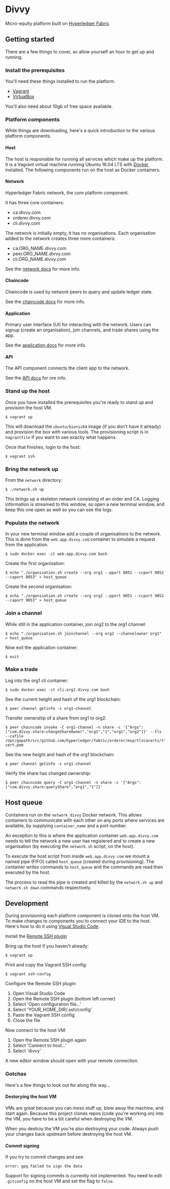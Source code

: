 # Divvy

Micro-equity platform built on
[Hyperledger Fabric](https://www.hyperledger.org/projects/fabric)

## Getting started

There are a few things to cover, so allow yourself an hour to get
up and running.

### Install the prerequisites

You'll need these things installed to run the platform.

* [Vagrant](https://www.vagrantup.com/)
* [VirtualBox](https://www.virtualbox.org/)

You'll also need about 10gb of free space available.

### Platform components

While things are downloading, here's a quick introduction to the
various platform components.

#### Host

The host is responsible for running all services which make up the platform.
It is a Vagrant virtual machine running Ubuntu 18.04 LTS with
[Docker](https://www.docker.com/) installed. The following components run on
the host as Docker containers.

#### Network

Hyperledger Fabric network, the core platform component.

It has three core containers:

* ca.divvy.com
* orderer.divvy.com
* cli.divvy.com

The network is initially empty, it has no organisations. Each organisation
added to the network creates three more containers:

* ca.ORG_NAME.divvy.com
* peer.ORG_NAME.divvy.com
* cli.ORG_NAME.divvy.com

See the [network docs](https://github.com/flashbackzoo/divvy-network)
for more info.

#### Chaincode

Chaincode is used by network peers to query and update ledger state.

See the [chaincode docs](https://github.com/flashbackzoo/divvy-chaincode)
for more info.

#### Application

Primary user interface (UI) for interacting with the network.
Users can signup (create an organisation), join channels,
and trade shares using the app.

See the [application docs](https://github.com/flashbackzoo/divvy-application)
for more info.

#### API

The API component connects the client app to the network.

See the [API docs](https://github.com/flashbackzoo/divvy-api) for ore info.

### Stand up the host

Once you have installed the prerequisites you're ready to
stand up and provision the host VM.

```
$ vagrant up
```

This will download the `ubuntu/bionic64` image (if you don't have it already)
and provision the box with various tools. The provisioning script is in
`Vagrantfile` if you want to see exactly what happens.

Once that finishes, login to the host:

```
$ vagrant ssh
```

### Bring the network up

From the `network` directory:

```
$ ./network.sh up
```

This brings up a skeleton network consisting of an order and CA.
Logging information is streamed to this window, so open a new terminal window,
and keep this one open as well so you can see the logs.

### Populate the network

In your new terminal window add a couple of organisations to the network.
This is done from the `web.app.divvy.com` container to simulate a request
from the application.

```
$ sudo docker exec -it web.app.divvy.com bash
```

Create the first organisation:

```
$ echo "./organisation.sh create --org org1 --pport 8051 --ccport 8052 --caport 8053" > host_queue
```

Create the second organisation:

```
$ echo "./organisation.sh create --org org2 --pport 9051 --ccport 9052 --caport 9053" > host_queue
```

### Join a channel

While still in the application container, join org2 to the org1 channel:

```
$ echo "./organisation.sh joinchannel --org org2 --channelowner org1" > host_queue
```

Now exit the application container:

```
$ exit
```

### Make a trade

Log into the org1 cli container:

```
$ sudo docker exec -it cli.org1.divvy.com bash
```

See the current height and hash of the org1 blockchain:

```
$ peer channel getinfo -c org1-channel
```

Transfer ownership of a share from org1 to org2:

```
$ peer chaincode invoke -C org1-channel -n share -c '{"Args":["com.divvy.share:changeShareOwner","org1","1","org1","org2"]}' --tls --cafile /opt/gopath/src/github.com/hyperledger/fabric/orderer/msp/tlscacerts/tlsca.divvy.com-cert.pem
```

See the new height and hash of the org1 blockchain:

```
$ peer channel getinfo -c org1-channel
```

Verify the share has changed ownership:

```
$ peer chaincode query -C org1-channel -n share -c '{"Args":["com.divvy.share:queryShare","org1","1"]}'
```

## Host queue

Containers run on the `network_divvy` Docker network. This allows containers to
communicate with each other on any ports where services are available,
by supplying `container_name` and a port number.

An exception to this is where the application container `web.app.divvy.com`
needs to tell the network a new user has registered and to create a new
organisation (by executing the `network.sh` script, on the host).

To execute the host script from inside `web.app.divvy.com` we mount a named
pipe (FIFO) called `host_queue` (created during provisioning). The container
writes commands to `host_queue` and the commands are read then executed
by the host.

The process to read the pipe is created and killed by the `network.sh up` and
`network.sh down` commands respectively.

## Development

During provisioning each platform component is cloned onto the host VM. To make
changes to components you to connect your IDE to the host. Here's how to do it
using [Visual Studio Code](https://code.visualstudio.com/).

Install the
[Remote SSH plugin](https://marketplace.visualstudio.com/items?itemName=ms-vscode-remote.remote-ssh)

Bring up the host if you haven't already:

```
$ vagrant up
```

Print and copy the Vagrant SSH config:

```
$ vagrant ssh-config
```

Configure the Remote SSH plugin:

1. Open Visual Studio Code
2. Open the Remote SSH plugin (bottom left corner)
3. Select 'Open configuration file...'
4. Select 'YOUR_HOME_DIR/.ssh/config'
5. Paste the Vagrant SSH config
6. Close the file

Now connect to the host VM:

1. Open the Remote SSH plugin again
2. Select 'Connect to host...'
3. Select 'divvy'

A new editor window should open with your remote connection.

### Gotchas

Here's a few things to look out for along the way...

#### Destorying the host VM

VMs are great because you can mess stuff up, blow away the machine,
and start again. Because this project clones repos (code you're working on)
into the VM, you have to be a bit careful when destroying the VM.

When you destroy the VM you're also destroying your code. Always push your
changes back upstream before destroying the host VM.

#### Commit signing

If you try to commit changes and see:

```
error: gpg failed to sign the data
```

Support for signing commits is currently not implemented. You need to edit
`.gitconfig` on the host VM and set the flag to `false`.
